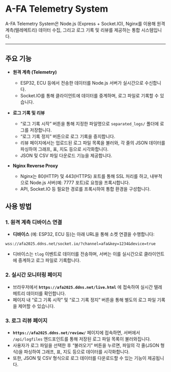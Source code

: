 # A-FA Telemetry System

A-FA Telemetry System은 Node.js (Express + Socket.IO), Nginx를 이용해 원격 계측(텔레메트리) 데이터 수집, 그리고 로그 기록 및 리뷰를 제공하는 통합 시스템입니다.

---

## 주요 기능

- **원격 계측 (Telemetry)**
  - ESP32, ECU 등에서 전송한 데이터를 Node.js 서버가 실시간으로 수신합니다.
  - Socket.IO를 통해 클라이언트에 데이터를 중계하며, 로그 파일로 기록할 수 있습니다.

- **로그 기록 및 리뷰**
  - “로그 기록 시작” 버튼을 통해 지정한 파일명으로 `separated_logs/` 폴더에 로그를 저장합니다.
  - “로그 기록 정지” 버튼으로 로그 기록을 중지합니다.
  - 리뷰 페이지에서는 업로드된 로그 파일 목록을 불러와, 각 줄의 JSON 데이터를 파싱하여 그래프, 표, 지도 등으로 시각화합니다.
  - JSON 및 CSV 파일 다운로드 기능을 제공합니다.

- **Nginx Reverse Proxy**
  - Nginx는 80(HTTP) 및 443(HTTPS) 포트를 통해 SSL 처리를 하고, 내부적으로 Node.js 서버(예: 7777 포트)로 요청을 프록시합니다.
  - API, Socket.IO 등 필요한 경로를 프록시하여 통합 환경을 구성합니다.

## 사용 방법

### 1. 원격 계측 디바이스 연결
- **디바이스** (예: ESP32, ECU 등)는 아래 URL을 통해 소켓 연결을 수행합니다:
```
wss://afa2025.ddns.net/socket.io/?channel=afa&key=1234&device=true
```

- 디바이스는 `tlog` 이벤트로 데이터를 전송하며, 서버는 이를 실시간으로 클라이언트에 중계하고 로그 파일로 기록합니다.

### 2. 실시간 모니터링 페이지
- 브라우저에서 **`https://afa2025.ddns.net/live.html`** 에 접속하여 실시간 텔레메트리 데이터를 확인합니다.
- 페이지 내 “로그 기록 시작” 및 “로그 기록 정지” 버튼을 통해 별도의 로그 파일 기록을 제어할 수 있습니다.

### 3. 로그 리뷰 페이지
- **`https://afa2025.ddns.net/review/`** 페이지에 접속하면, 서버에서 `/api/logfiles` 엔드포인트를 통해 저장된 로그 파일 목록이 불러와집니다.
- 사용자가 로그 파일을 선택한 후 “불러오기” 버튼을 누르면, 파일의 각 줄(JSON 형식)을 파싱하여 그래프, 표, 지도 등으로 데이터를 시각화합니다.
- 또한, JSON 및 CSV 형식으로 로그 데이터를 다운로드할 수 있는 기능이 제공됩니다.



